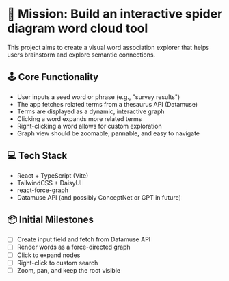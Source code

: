 # 🎯 Mission: Build an interactive spider diagram word cloud tool

This project aims to create a visual word association explorer that helps users brainstorm and explore semantic connections.

## 🕹️ Core Functionality

- User inputs a seed word or phrase (e.g., "survey results")
- The app fetches related terms from a thesaurus API (Datamuse)
- Terms are displayed as a dynamic, interactive graph
- Clicking a word expands more related terms
- Right-clicking a word allows for custom exploration
- Graph view should be zoomable, pannable, and easy to navigate

## 💻 Tech Stack

- React + TypeScript (Vite)
- TailwindCSS + DaisyUI
- react-force-graph
- Datamuse API (and possibly ConceptNet or GPT in future)

## 📦 Initial Milestones

- [ ] Create input field and fetch from Datamuse API
- [ ] Render words as a force-directed graph
- [ ] Click to expand nodes
- [ ] Right-click to custom search
- [ ] Zoom, pan, and keep the root visible
